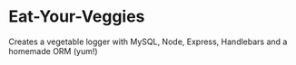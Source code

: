 # Eat-Your-Veggies
Creates a vegetable logger with MySQL, Node, Express, Handlebars and a homemade ORM (yum!)
